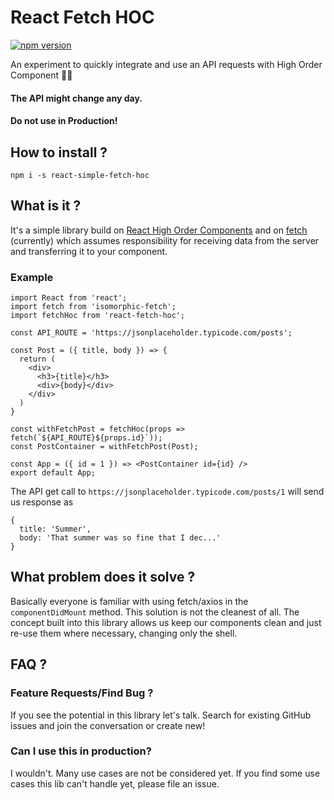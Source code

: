 React Fetch HOC
=================
[![npm version](https://badge.fury.io/js/react-simple-fetch-hoc.svg)](https://badge.fury.io/js/react-simple-fetch-hoc)

An experiment to quickly integrate and use an API requests with High Order Component 🚴🏽

#### The API might change any day.
#### Do not use in Production!

How to install ?
-----

`npm i -s react-simple-fetch-hoc`

What is it ?
-----

It's a simple library build on <a href="https://facebook.github.io/react/docs/higher-order-components.html">React High Order Components</a> and on <a href="https://developer.mozilla.org/en-US/docs/Web/API/Fetch_API">fetch</a> (currently)
which assumes responsibility for receiving data from the server and transferring it to your component.

### Example

```
import React from 'react';
import fetch from 'isomorphic-fetch';
import fetchHoc from 'react-fetch-hoc';

const API_ROUTE = 'https://jsonplaceholder.typicode.com/posts';

const Post = ({ title, body }) => {
  return (
    <div>
      <h3>{title}</h3>
      <div>{body}</div>
    </div>
  )
}

const withFetchPost = fetchHoc(props => fetch(`${API_ROUTE}${props.id}`));
const PostContainer = withFetchPost(Post);

const App = ({ id = 1 }) => <PostContainer id={id} />
export default App;

```

The API get call to `https://jsonplaceholder.typicode.com/posts/1` will send us response as
```
{
  title: 'Summer',
  body: 'That summer was so fine that I dec...'
}
```

What problem does it solve ?
-----

Basically everyone is familiar with using fetch/axios in the `componentDidMount` method. This solution is not the cleanest of all. The concept built into this library allows us keep our components clean and just re-use them where necessary, changing only the shell.

FAQ ?
-----

### Feature Requests/Find Bug ?

If you see the potential in this library let's talk. Search for existing GitHub issues and join the conversation or create new!

### Can I use this in production?

I wouldn't. Many use cases are not be considered yet. If you find some use cases this lib can't handle yet, please file an issue.
